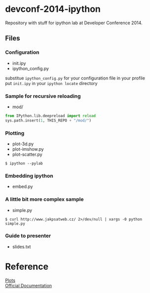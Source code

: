 devconf-2014-ipython
====================

Repository with stuff for ipython lab at Developer Conference 2014.

Files
-----

### Configuration

* init.ipy
* ipython_config.py

substitue `ipython_config.py` for your configuration file in your profile<br>
put `init.ipy` in your `ipython locate` directory

### Sample for recursive reloading

* mod/

```python
from IPython.lib.deepreload import reload
sys.path.insert(1, THIS_REPO + "/mod/")
```

### Plotting

* plot-3d.py
* plot-imshow.py
* plot-scatter.py

```
$ ipython --pylab
```

### Embedding ipython

* embed.py

### A little bit more complex sample

* simple.py

```
$ curl http://www.jakpsatweb.cz/ 2>/dev/null | xargs -0 python simple.py
```

### Guide to presenter

* slides.txt


Reference
=========

[Plots](http://www.loria.fr/~rougier/teaching/matplotlib/)<br>
[Official Documentation](http://ipython.org/ipython-doc/dev/)

